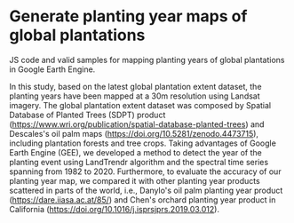# Generate planting year maps of global plantations
JS code and valid samples for mapping planting years of global plantations in Google Earth Engine.

In this study, based on the latest global plantation extent dataset, the planting years have been mapped at a 30m resolution using Landsat imagery. The global plantation extent dataset was composed by Spatial Database of Planted Trees (SDPT) product (https://www.wri.org/publication/spatial-database-planted-trees) and Descales's oil palm maps (https://doi.org/10.5281/zenodo.4473715), including plantation forests and tree crops. Taking advantages of Google Earth Engine (GEE), we developed a method to detect the year of the planting event using LandTrendr algorithm and the spectral time series spanning from 1982 to 2020. Furthermore, to evaluate the accuracy of our planting year map, we compared it with other planting year products scattered in parts of the world, i.e., Danylo's oil palm planting year product (https://dare.iiasa.ac.at/85/) and Chen's orchard planting year product in California (https://doi.org/10.1016/j.isprsjprs.2019.03.012).
